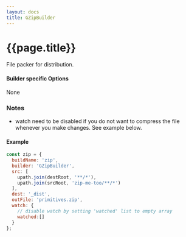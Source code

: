 ```yaml
---
layout: docs
title: GZipBuilder
---
```


# {{page.title}}
File packer for distribution. 

#### Builder specific Options
None

### Notes
  - watch need to be disabled if you do not want to compress the file whenever you make changes. See example below.
  
#### Example

```javascript
const zip = {
  buildName: 'zip',
  builder: 'GZipBuilder',
  src: [
    upath.join(destRoot, '**/*'),
    upath.join(srcRoot, 'zip-me-too/**/*')
  ],
  dest: '_dist',
  outFile: 'primitives.zip',
  watch: {
    // disable watch by setting 'watched' list to empty array
    watched:[]
  }
};
```